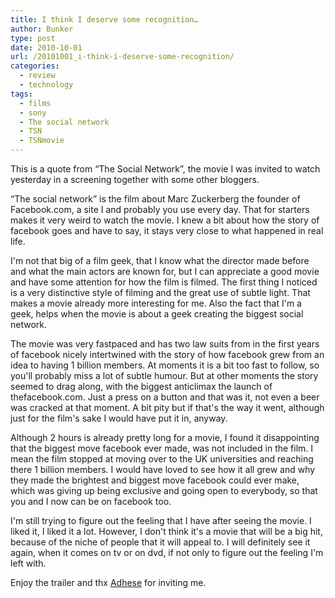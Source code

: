 ```yaml
---
title: I think I deserve some recognition…
author: Bunker
type: post
date: 2010-10-01
url: /20101001_i-think-i-deserve-some-recognition/
categories:
  - review
  - technology
tags:
  - films
  - sony
  - The social network
  - TSN
  - TSNmovie
---
```

This is a quote from &#8220;The Social Network&#8221;, the movie I was invited to watch yesterday in a screening together with some other bloggers.

&#8220;The social network&#8221; is the film about Marc Zuckerberg the founder of Facebook.com, a site I and probably you use every day. That for starters makes it very weird to watch the movie. I knew a bit about how the story of facebook goes and have to say, it stays very close to what happened in real life.

I'm not that big of a film geek, that I know what the director made before and what the main actors are known for, but I can appreciate a good movie and have some attention for how the film is filmed. The first thing I noticed is a very distinctive style of filming and the great use of subtle light. That makes a movie already more interesting for me. Also the fact that I'm a geek, helps when the movie is about a geek creating the biggest social network.

The movie was very fastpaced and has two law suits from in the first years of facebook nicely intertwined with the story of how facebook grew from an idea to having 1 billion members. At moments it is a bit too fast to follow, so you'll probably miss a lot of subtle humour. But at other moments the story seemed to drag along, with the biggest anticlimax the launch of thefacebook.com. Just a press on a button and that was it, not even a beer was cracked at that moment. A bit pity but if that's the way it went, although just for the film's sake I would have put it in, anyway.

Although 2 hours is already pretty long for a movie, I found it disappointing that the biggest move facebook ever made, was not included in the film. I mean the film stopped at moving over to the UK universities and reaching there 1 billion members. I would have loved to see how it all grew and why they made the brightest and biggest move facebook could ever make, which was giving up being exclusive and going open to everybody, so that you and I now can be on facebook too.

I'm still trying to figure out the feeling that I have after seeing the movie. I liked it, I liked it a lot. However, I don't think it's a movie that will be a big hit, because of the niche of people that it will appeal to. I will definitely see it again, when it comes on tv or on dvd, if not only to figure out the feeling I'm left with.

Enjoy the trailer and thx <a href="http://www.adhese.com" rel="contact met" title="adhese.com">Adhese</a> for inviting me.
